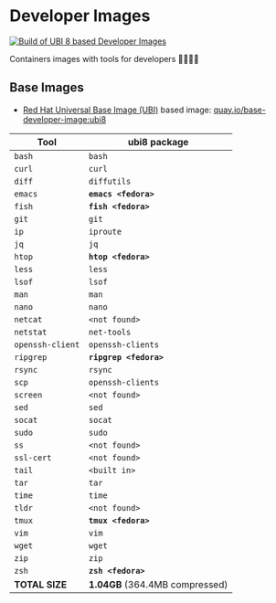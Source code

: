 # Developer Images

[![Build of UBI 8 based Developer Images](https://github.com/devfile/developer-images/actions/workflows/ubi8-build.yaml/badge.svg)](https://github.com/devfile/developer-images/actions/workflows/ubi8-build.yaml)

Containers images with tools for developers 👨‍💻👩‍💻

## Base Images

- [Red Hat Universal Base Image (UBI)](https://developers.redhat.com/articles/ubi-faq#) based image: [quay.io/base-developer-image:ubi8](https://quay.io/repository/devfile/base-developer-image/)

| Tool                | ubi8 package          |
|---------------------|-----------------------|
| `bash`              |`bash`                 |
| `curl`              |`curl`                 |
| `diff`              |`diffutils`            |
| `emacs`             |**`emacs <fedora>`**   |
| `fish`              |**`fish <fedora>`**    |
| `git`               |`git`                  |
| `ip`                |`iproute`              |
| `jq`                |`jq`                   |
| `htop`              |**`htop <fedora>`**    |
| `less`              |`less`                 |
| `lsof`              |`lsof`                 |
| `man`               |`man`                  |
| `nano`              |`nano`                 |
| `netcat`            |`<not found>`          |
| `netstat`           |`net-tools`            |
| `openssh-client`    |`openssh-clients`      |
| `ripgrep`           |**`ripgrep <fedora>`** |
| `rsync`             |`rsync`                |
| `scp`               |`openssh-clients`      |
| `screen`            |`<not found>`          |
| `sed`               |`sed`                  |
| `socat`             |`socat`                |
| `sudo`              |`sudo`                 |
| `ss`                |`<not found>`          |
| `ssl-cert`          |`<not found>`          |
| `tail`              |`<built in>`           |
| `tar`               |`tar`                  |
| `time`              |`time`                 |
| `tldr`              |`<not found>`          |
| `tmux`              |**`tmux <fedora>`**    |
| `vim`               |`vim`                  |
| `wget`              |`wget`                 |
| `zip`               |`zip`                  |
| `zsh`               |**`zsh <fedora>`**     |
| **TOTAL SIZE**      | **1.04GB** (364.4MB compressed) |



















